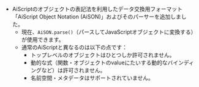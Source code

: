 - AiScriptのオブジェクトの表記法を利用したデータ交換用フォーマット「AiScript Object Notation (AiSON)」およびそのパーサーを追加しました。
	- 現在、`AiSON.parse()`（パースしてJavaScriptオブジェクトに変換する）が使用できます。
	- 通常のAiScriptと異なるのは以下の点です：
		- トップレベルのオブジェクトはひとつしか許可されません。
		- 動的な式（関数・オブジェクトのvalueにたいする動的なバインディングなど）は許可されません。
		- 名前空間・メタデータはサポートされていません。
